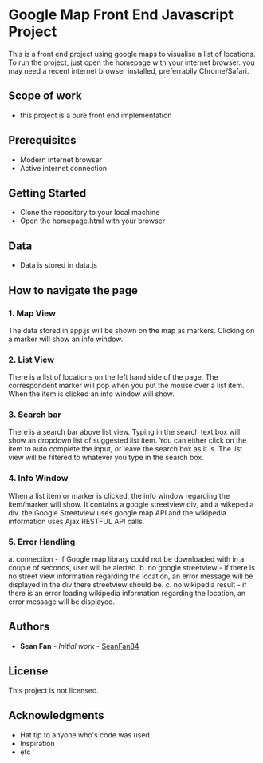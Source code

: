 # Google Map Front End Javascript Project

This is a front end project using google maps to visualise a list of locations.
To run the project, just open the homepage with your internet browser.
you may need a recent internet browser installed, preferrablly Chrome/Safari.

## Scope of work
* this project is a pure front end implementation

## Prerequisites
* Modern internet browser
* Active internet connection

## Getting Started
* Clone the repository to your local machine
* Open the homepage.html with your browser

## Data
* Data is stored in data.js

## How to navigate the page
### 1. Map View
The data stored in app.js will be shown on the map as markers.
Clicking on a marker will show an info window.

### 2. List View
There is a list of locations on the left hand side of the page.
The correspondent marker will pop when you put the mouse over a list item.
When the item is clicked an info window will show.

### 3. Search bar
There is a search bar above list view.
Typing in the search text box will show an dropdown list of suggested list item.
You can either click on the item to auto complete the input,
or leave the search box as it is.
The list view will be filtered to whatever you type in the search box.

### 4. Info Window
When a list item or marker is clicked, the info window regarding the item/marker will show.
It contains a google streetview div, and a wikepedia div.
the Google Streetview uses google map API
and the wikipedia information uses Ajax RESTFUL API calls.

### 5. Error Handling
a. connection - if Google map library could not be downloaded with in a couple of seconds, user will be alerted.
b. no google streetview - if there is no street view information regarding the location, an error message will be displayed in the div there streetview should be.
c. no wikipedia result - if there is an error loading wikipedia information regarding the location, an error message will be displayed. 

## Authors

* **Sean Fan** - *Initial work* - [SeanFan84](https://github.com/seanfan84)

## License

This project is not licensed.

## Acknowledgments
* Hat tip to anyone who's code was used
* Inspiration
* etc
